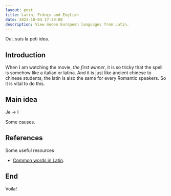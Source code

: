 ```yaml
---
layout: post
title: Latin, Frânçs and English 
date: 2023-10-04 17:39:00
description: View moden European languages from Latin.
---
```


Oui, suis la peti idea.

## Introduction
When I am watching the movie, *the first winner*, it is so tricky that the spell is somehow like a italian or latina. And it is just like ancient chinese to chinese students, the latin is also the same for every Romantic speakers. So it is vital to do this.

## Main idea

Je → I

Some causes.


## References

Some useful resources 

- [Common words in Latin](https://blogs.transparent.com/latin/100-most-common-words-in-latin/).


## End

Voila! 
